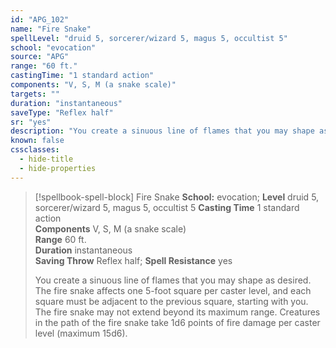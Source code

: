 ```yaml
---
id: "APG_102"
name: "Fire Snake"
spellLevel: "druid 5, sorcerer/wizard 5, magus 5, occultist 5"
school: "evocation"
source: "APG"
range: "60 ft."
castingTime: "1 standard action"
components: "V, S, M (a snake scale)"
targets: ""
duration: "instantaneous"
saveType: "Reflex half"
sr: "yes"
description: "You create a sinuous line of flames that you may shape as desired. The fire snake affects one 5-foot square per caster level, and each square must be adjacent to the previous square, starting with you. The fire snake may not extend beyond its maximum range. Creatures in the path of the fire snake take 1d6 points of fire damage per caster level (maximum 15d6)."
known: false
cssclasses:
  - hide-title
  - hide-properties
---
```


> [!spellbook-spell-block] Fire Snake
> **School:** evocation; **Level** druid 5, sorcerer/wizard 5, magus 5, occultist 5
> **Casting Time** 1 standard action  
> **Components** V, S, M (a snake scale)  
> **Range** 60 ft.  
> **Duration** instantaneous  
> **Saving Throw** Reflex half; **Spell Resistance** yes
> 
> You create a sinuous line of flames that you may shape as desired. The fire snake affects one 5-foot square per caster level, and each square must be adjacent to the previous square, starting with you. The fire snake may not extend beyond its maximum range. Creatures in the path of the fire snake take 1d6 points of fire damage per caster level (maximum 15d6).